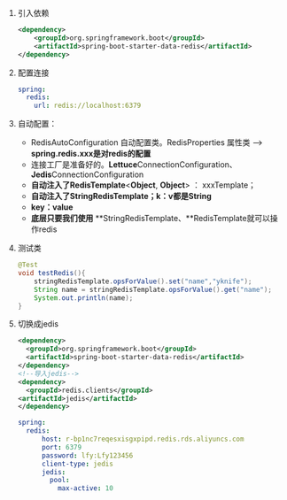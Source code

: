 1. 引入依赖

   ```xml
   <dependency>
       <groupId>org.springframework.boot</groupId>
       <artifactId>spring-boot-starter-data-redis</artifactId>
   </dependency>
   ```

2. 配置连接

   ```yaml
   spring:
     redis:
       url: redis://localhost:6379
   ```

3. 自动配置：

   - RedisAutoConfiguration 自动配置类。RedisProperties 属性类 --> **spring.redis.xxx是对redis的配置**
   - 连接工厂是准备好的。**Lettuce**ConnectionConfiguration、**Jedis**ConnectionConfiguration
   - **自动注入了RedisTemplate**<**Object**, **Object**> ： xxxTemplate；
   - **自动注入了StringRedisTemplate；k：v都是String**
   - **key：value**
   - **底层只要我们使用** **StringRedisTemplate、**RedisTemplate就可以操作redis

4. 测试类

   ```java
   @Test
   void testRedis(){
       stringRedisTemplate.opsForValue().set("name","yknife");
       String name = stringRedisTemplate.opsForValue().get("name");
       System.out.println(name);
   }
   ```

5. 切换成jedis

   ```xml
   <dependency>
     <groupId>org.springframework.boot</groupId>
     <artifactId>spring-boot-starter-data-redis</artifactId>
   </dependency>
   <!--导入jedis-->
   <dependency>
     <groupId>redis.clients</groupId>
   <artifactId>jedis</artifactId>
   </dependency>
   ```

   ```yaml
   spring:
     redis:
         host: r-bp1nc7reqesxisgxpipd.redis.rds.aliyuncs.com
         port: 6379
         password: lfy:Lfy123456
         client-type: jedis
         jedis:
           pool:
             max-active: 10
   ```

   